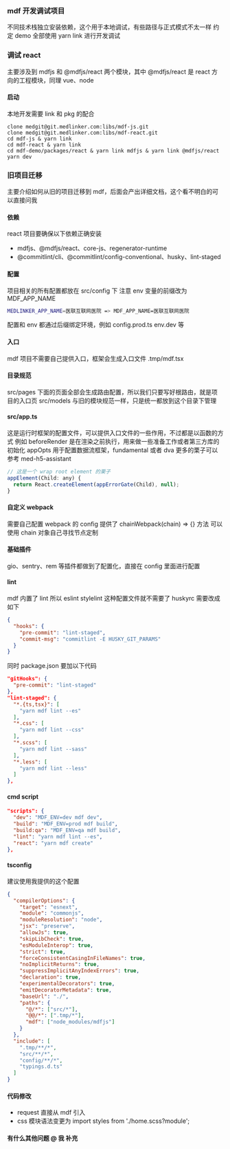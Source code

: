 ### mdf 开发调试项目
不同技术栈独立安装依赖，这个用于本地调试，有些路径与正式模式不太一样
约定 demo 全部使用 yarn link 进行开发调试

### 调试 react
主要涉及到 mdfjs 和 @mdfjs/react 两个模块，其中 @mdfjs/react 是 react 方向的工程模块，同理 vue、node

#### 启动
本地开发需要 link 和 pkg 的配合

``` shell
clone medgit@git.medlinker.com:libs/mdf-js.git
clone medgit@git.medlinker.com:libs/mdf-react.git
cd mdf-js & yarn link
cd mdf-react & yarn link
cd mdf-demo/packages/react & yarn link mdfjs & yarn link @mdfjs/react
yarn dev
```

### 旧项目迁移
主要介绍如何从旧的项目迁移到 mdf，后面会产出详细文档，这个看不明白的可以直接问我

#### 依赖
react 项目要确保以下依赖正确安装
- mdfjs、@mdfjs/react、core-js、regenerator-runtime
- @commitlint/cli、@commitlint/config-conventional、husky、lint-staged

#### 配置
项目相关的所有配置都放在 src/config 下
注意 env 变量的前缀改为 MDF_APP_NAME
```bash
MEDLINKER_APP_NAME=医联互联网医院 => MDF_APP_NAME=医联互联网医院
```
配置和 env 都通过后缀绑定环境，例如 config.prod.ts env.dev 等

#### 入口
mdf 项目不需要自己提供入口，框架会生成入口文件 .tmp/mdf.tsx

#### 目录规范
src/pages 下面的页面全部会生成路由配置，所以我们只要写好根路由，就是项目的入口页
src/models 与旧的模块规范一样，只是统一都放到这个目录下管理

#### src/app.ts
这是运行时框架的配置文件，可以提供入口文件的一些作用，不过都是以函数的方式
例如 beforeRender 是在渲染之前执行，用来做一些准备工作或者第三方库的初始化
appOpts 用于配置数据流框架，fundamental 或者 dva
更多的栗子可以参考 med-h5-assistant

```javascript
// 这是一个 wrap root element 的栗子
appElement(Child: any) {
  return React.createElement(appErrorGate(Child), null);
}
```

#### 自定义 webpack
需要自己配置 webpack 的 config 提供了 chainWebpack(chain) => {} 方法
可以使用 chain 对象自己寻找节点定制

#### 基础插件
gio、sentry、rem 等插件都做到了配置化，直接在 config 里面进行配置

#### lint
mdf 内置了 lint 所以 eslint stylelint 这种配置文件就不需要了
huskyrc 需要改成如下
```json
{
  "hooks": {
    "pre-commit": "lint-staged",
    "commit-msg": "commitlint -E HUSKY_GIT_PARAMS"
  }
}
```
同时 package.json 要加以下代码
```json
"gitHooks": {
  "pre-commit": "lint-staged"
},
"lint-staged": {
  "*.{ts,tsx}": [
    "yarn mdf lint --es"
  ],
  "*.css": [
    "yarn mdf lint --css"
  ],
  "*.scss": [
    "yarn mdf lint --sass"
  ],
  "*.less": [
    "yarn mdf lint --less"
  ]
},
```

#### cmd script
```json
"scripts": {
  "dev": "MDF_ENV=dev mdf dev",
  "build": "MDF_ENV=prod mdf build",
  "build:qa": "MDF_ENV=qa mdf build",
  "lint": "yarn mdf lint --es",
  "react": "yarn mdf create"
},
```

#### tsconfig
建议使用我提供的这个配置
```json
{
  "compilerOptions": {
    "target": "esnext",
    "module": "commonjs",
    "moduleResolution": "node",
    "jsx": "preserve",
    "allowJs": true,
    "skipLibCheck": true,
    "esModuleInterop": true,
    "strict": true,
    "forceConsistentCasingInFileNames": true,
    "noImplicitReturns": true,
    "suppressImplicitAnyIndexErrors": true,
    "declaration": true,
    "experimentalDecorators": true,
    "emitDecoratorMetadata": true,
    "baseUrl": "./",
    "paths": {
      "@/*": ["src/*"],
      "@@/*": [".tmp/*"],
      "mdf": ["node_modules/mdfjs"]
    }
  },
  "include": [
    ".tmp/**/*",
    "src/**/*",
    "config/**/*",
    "typings.d.ts"
  ]
}
```

#### 代码修改
- request 直接从 mdf 引入
- css 模块语法变更为 import styles from './home.scss?module';

#### 有什么其他问题 @ 我 补充





